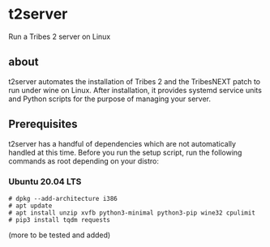# t2server
Run a Tribes 2 server on Linux

## about
t2server automates the installation of Tribes 2 and the TribesNEXT patch to run under wine on Linux.
After installation, it provides systemd service units and Python scripts for the purpose of managing
your server.

## Prerequisites
t2server has a handful of dependencies which are not automatically handled at this time. Before you
run the setup script, run the following commands as root depending on your distro:

### Ubuntu 20.04 LTS
```
# dpkg --add-architecture i386
# apt update
# apt install unzip xvfb python3-minimal python3-pip wine32 cpulimit
# pip3 install tqdm requests
```
(more to be tested and added)
